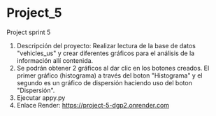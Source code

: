 # Project_5
Project sprint 5

1. Descripción del proyecto: Realizar lectura de la base de datos "vehicles_us" y crear diferentes gráficos para el análisis de la información allí contenida.
2. Se podrán obtener 2 gráficos al dar clic en los botones creados. El primer gráfico (histograma) a través del boton "Histograma" y el segundo es un gráfico de dispersión haciendo uso del boton "Dispersión".
3. Ejecutar appy.py
4. Enlace Render: https://project-5-dgp2.onrender.com
